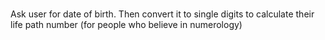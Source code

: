 # 
Ask user for date of birth. Then convert it to single digits to calculate their life path number (for people who believe in numerology)
